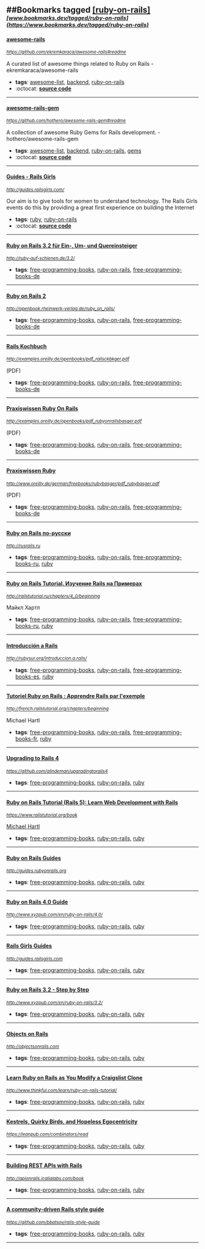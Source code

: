##Bookmarks tagged [[ruby-on-rails]](https://www.bookmarks.dev?q=[ruby-on-rails])
_<sup><sup>[www.bookmarks.dev/tagged/ruby-on-rails](https://www.bookmarks.dev/tagged/ruby-on-rails)</sup></sup>_
---
#### [awesome-rails](https://github.com/ekremkaraca/awesome-rails#readme)
_<sup>https://github.com/ekremkaraca/awesome-rails#readme</sup>_

A curated list of awesome things related to Ruby on Rails - ekremkaraca/awesome-rails
* **tags**: [awesome-list](../tagged/awesome-list.md), [backend](../tagged/backend.md), [ruby-on-rails](../tagged/ruby-on-rails.md)
* :octocat: **[source code](https://github.com/ekremkaraca/awesome-rails#readme)**
---
#### [awesome-rails-gem](https://github.com/hothero/awesome-rails-gem#readme)
_<sup>https://github.com/hothero/awesome-rails-gem#readme</sup>_

A collection of awesome Ruby Gems for Rails development. - hothero/awesome-rails-gem
* **tags**: [awesome-list](../tagged/awesome-list.md), [backend](../tagged/backend.md), [ruby-on-rails](../tagged/ruby-on-rails.md), [gems](../tagged/gems.md)
* :octocat: **[source code](https://github.com/hothero/awesome-rails-gem#readme)**
---
#### [Guides - Rails Girls](http://guides.railsgirls.com/)
_<sup>http://guides.railsgirls.com/</sup>_

Our aim is to give tools for women to understand technology. The Rails Girls events do this by providing a great first experience on building the Internet
* **tags**: [ruby](../tagged/ruby.md), [ruby-on-rails](../tagged/ruby-on-rails.md)
* :octocat: **[source code](https://github.com/railsgirls/railsgirls.github.io/)**
---
#### [Ruby on Rails 3.2 für Ein-, Um- und Quereinsteiger](http://ruby-auf-schienen.de/3.2/)
_<sup>http://ruby-auf-schienen.de/3.2/</sup>_

* **tags**: [free-programming-books](../tagged/free-programming-books.md), [ruby-on-rails](../tagged/ruby-on-rails.md), [free-programming-books-de](../tagged/free-programming-books-de.md)
---
#### [Ruby on Rails 2](http://openbook.rheinwerk-verlag.de/ruby_on_rails/)
_<sup>http://openbook.rheinwerk-verlag.de/ruby_on_rails/</sup>_

* **tags**: [free-programming-books](../tagged/free-programming-books.md), [ruby-on-rails](../tagged/ruby-on-rails.md), [free-programming-books-de](../tagged/free-programming-books-de.md)
---
#### [Rails Kochbuch](http://examples.oreilly.de/openbooks/pdf_railsckbkger.pdf)
_<sup>http://examples.oreilly.de/openbooks/pdf_railsckbkger.pdf</sup>_

(PDF)
* **tags**: [free-programming-books](../tagged/free-programming-books.md), [ruby-on-rails](../tagged/ruby-on-rails.md), [free-programming-books-de](../tagged/free-programming-books-de.md)
---
#### [Praxiswissen Ruby On Rails](http://examples.oreilly.de/openbooks/pdf_rubyonrailsbasger.pdf)
_<sup>http://examples.oreilly.de/openbooks/pdf_rubyonrailsbasger.pdf</sup>_

(PDF)
* **tags**: [free-programming-books](../tagged/free-programming-books.md), [ruby-on-rails](../tagged/ruby-on-rails.md), [free-programming-books-de](../tagged/free-programming-books-de.md)
---
#### [Praxiswissen Ruby](http://www.oreilly.de/german/freebooks/rubybasger/pdf_rubybasger.pdf)
_<sup>http://www.oreilly.de/german/freebooks/rubybasger/pdf_rubybasger.pdf</sup>_

(PDF)
* **tags**: [free-programming-books](../tagged/free-programming-books.md), [ruby-on-rails](../tagged/ruby-on-rails.md), [free-programming-books-de](../tagged/free-programming-books-de.md)
---
#### [Ruby on Rails по-русски](http://rusrails.ru)
_<sup>http://rusrails.ru</sup>_

* **tags**: [free-programming-books](../tagged/free-programming-books.md), [ruby-on-rails](../tagged/ruby-on-rails.md), [free-programming-books-ru](../tagged/free-programming-books-ru.md), [ruby](../tagged/ruby.md)
---
#### [Ruby on Rails Tutorial. Изучение Rails на Примерах](http://railstutorial.ru/chapters/4_0/beginning)
_<sup>http://railstutorial.ru/chapters/4_0/beginning</sup>_

Майкл Хартл
* **tags**: [free-programming-books](../tagged/free-programming-books.md), [ruby-on-rails](../tagged/ruby-on-rails.md), [free-programming-books-ru](../tagged/free-programming-books-ru.md), [ruby](../tagged/ruby.md)
---
#### [Introducción a Rails](http://rubysur.org/introduccion.a.rails/)
_<sup>http://rubysur.org/introduccion.a.rails/</sup>_

* **tags**: [free-programming-books](../tagged/free-programming-books.md), [ruby-on-rails](../tagged/ruby-on-rails.md), [free-programming-books-es](../tagged/free-programming-books-es.md), [ruby](../tagged/ruby.md)
---
#### [Tutoriel Ruby on Rails : Apprendre Rails par l'exemple](http://french.railstutorial.org/chapters/beginning)
_<sup>http://french.railstutorial.org/chapters/beginning</sup>_

Michael Hartl
* **tags**: [free-programming-books](../tagged/free-programming-books.md), [ruby-on-rails](../tagged/ruby-on-rails.md), [free-programming-books-fr](../tagged/free-programming-books-fr.md), [ruby](../tagged/ruby.md)
---
#### [Upgrading to Rails 4](https://github.com/alindeman/upgradingtorails4)
_<sup>https://github.com/alindeman/upgradingtorails4</sup>_

* **tags**: [free-programming-books](../tagged/free-programming-books.md), [ruby-on-rails](../tagged/ruby-on-rails.md), [ruby](../tagged/ruby.md)
---
#### [Ruby on Rails Tutorial (Rails 5): Learn Web Development with Rails](https://www.railstutorial.org/book)
_<sup>https://www.railstutorial.org/book</sup>_

[Michael Hartl](http://www.michaelhartl.com)
* **tags**: [free-programming-books](../tagged/free-programming-books.md), [ruby-on-rails](../tagged/ruby-on-rails.md), [ruby](../tagged/ruby.md)
---
#### [Ruby on Rails Guides](http://guides.rubyonrails.org)
_<sup>http://guides.rubyonrails.org</sup>_

* **tags**: [free-programming-books](../tagged/free-programming-books.md), [ruby-on-rails](../tagged/ruby-on-rails.md), [ruby](../tagged/ruby.md)
---
#### [Ruby on Rails 4.0 Guide](http://www.xyzpub.com/en/ruby-on-rails/4.0/)
_<sup>http://www.xyzpub.com/en/ruby-on-rails/4.0/</sup>_

* **tags**: [free-programming-books](../tagged/free-programming-books.md), [ruby-on-rails](../tagged/ruby-on-rails.md), [ruby](../tagged/ruby.md)
---
#### [Rails Girls Guides](http://guides.railsgirls.com)
_<sup>http://guides.railsgirls.com</sup>_

* **tags**: [free-programming-books](../tagged/free-programming-books.md), [ruby-on-rails](../tagged/ruby-on-rails.md), [ruby](../tagged/ruby.md)
---
#### [Ruby on Rails 3.2 - Step by Step](http://www.xyzpub.com/en/ruby-on-rails/3.2/)
_<sup>http://www.xyzpub.com/en/ruby-on-rails/3.2/</sup>_

* **tags**: [free-programming-books](../tagged/free-programming-books.md), [ruby-on-rails](../tagged/ruby-on-rails.md), [ruby](../tagged/ruby.md)
---
#### [Objects on Rails](http://objectsonrails.com)
_<sup>http://objectsonrails.com</sup>_

* **tags**: [free-programming-books](../tagged/free-programming-books.md), [ruby-on-rails](../tagged/ruby-on-rails.md), [ruby](../tagged/ruby.md)
---
#### [Learn Ruby on Rails as You Modify a Craigslist Clone](http://www.thinkful.com/learn/ruby-on-rails-tutorial/)
_<sup>http://www.thinkful.com/learn/ruby-on-rails-tutorial/</sup>_

* **tags**: [free-programming-books](../tagged/free-programming-books.md), [ruby-on-rails](../tagged/ruby-on-rails.md), [ruby](../tagged/ruby.md)
---
#### [Kestrels, Quirky Birds, and Hopeless Egocentricity](https://leanpub.com/combinators/read)
_<sup>https://leanpub.com/combinators/read</sup>_

* **tags**: [free-programming-books](../tagged/free-programming-books.md), [ruby-on-rails](../tagged/ruby-on-rails.md), [ruby](../tagged/ruby.md)
---
#### [Building REST APIs with Rails](http://apionrails.icalialabs.com/book)
_<sup>http://apionrails.icalialabs.com/book</sup>_

* **tags**: [free-programming-books](../tagged/free-programming-books.md), [ruby-on-rails](../tagged/ruby-on-rails.md), [ruby](../tagged/ruby.md)
---
#### [A community-driven Rails style guide](https://github.com/bbatsov/rails-style-guide)
_<sup>https://github.com/bbatsov/rails-style-guide</sup>_

* **tags**: [free-programming-books](../tagged/free-programming-books.md), [ruby-on-rails](../tagged/ruby-on-rails.md), [ruby](../tagged/ruby.md)
---
